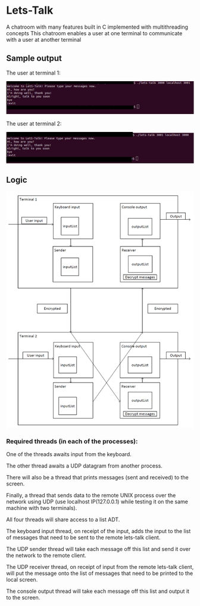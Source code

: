 # Lets-Talk
A chatroom with many features built in C implemented with multithreading concepts This chatroom enables a user at one terminal to communicate with a user at another terminal

## Sample output

The user at terminal 1:

<img src="/letstalk1.png" alt="ttd">

The user at terminal 2:

<img src="/letstalk2.png" alt="ttd">

## Logic

<img src="/letstalkLogic.png" alt="ttd">

### Required threads (in each of the processes):

One of the threads awaits input from the keyboard.

The other thread awaits a UDP datagram from another process.

There will also be a thread that prints messages (sent and received) to the screen.

Finally, a thread that sends data to the remote UNIX process over the network using UDP (use localhost IP(127.0.0.1) while testing it on the same machine with two terminals).


All four threads will share access to a list ADT.

The keyboard input thread, on receipt of the input, adds the input to the list of messages that need to be sent to the remote lets-talk client.

The UDP sender thread will take each message off this list and send it over the network to the remote client.

The UDP receiver thread, on receipt of input from the remote lets-talk client, will put the message onto the list of messages that need to be printed to the local screen.

The console output thread will take each message off this list and output it to the screen.
